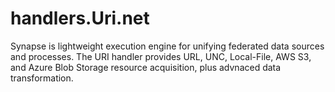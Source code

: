 # handlers.Uri.net
Synapse is lightweight execution engine for unifying federated data sources and processes.  The URI handler provides URL, UNC, Local-File, AWS S3, and Azure Blob Storage resource acquisition, plus advnaced data transformation.
